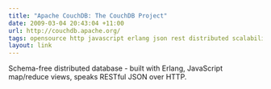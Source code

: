 ```yaml
---
title: "Apache CouchDB: The CouchDB Project"
date: 2009-03-04 20:43:04 +11:00
url: http://couchdb.apache.org/
tags: opensource http javascript erlang json rest distributed scalability database mapreduce couchdb
layout: link
---
```

Schema-free distributed database - built with Erlang, JavaScript map/reduce views, speaks RESTful JSON over HTTP.

